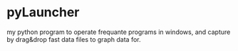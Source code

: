 # pyLauncher
my python program to operate frequante programs in windows,
and capture by drag&drop fast data files to graph data for.
